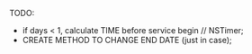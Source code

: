 TODO:
 - if days < 1, calculate TIME before service begin // NSTimer;
 - CREATE METHOD TO CHANGE END DATE (just in case);
